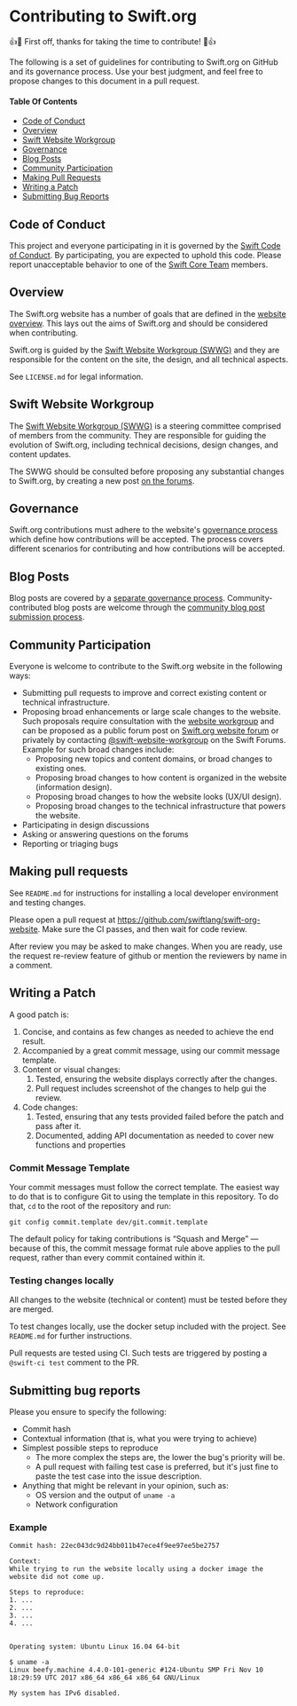 # Contributing to Swift.org

:+1::tada: First off, thanks for taking the time to contribute! :tada::+1:

The following is a set of guidelines for contributing to Swift.org on GitHub and its governance process. Use your best judgment, and feel free to propose changes to this document in a pull request.

#### Table Of Contents

* [Code of Conduct](#code-of-conduct)
* [Overview](#overview)
* [Swift Website Workgroup](#swift-website-workgroup)
* [Governance](#governance)
* [Blog Posts](#blog-posts)
* [Community Participation](#community-participation)
* [Making Pull Requests](#making-pull-requests)
* [Writing a Patch](#writing-a-patch)
* [Submitting Bug Reports](#submitting-bug-reports)

## Code of Conduct

This project and everyone participating in it is governed by the [Swift Code of Conduct](https://www.swift.org/code-of-conduct/). By participating, you are expected to uphold this code. Please report unacceptable behavior to one of the [Swift Core Team](https://swift.org/community/#community-structure) members.

## Overview

The Swift.org website has a number of goals that are defined in the [website overview](http://swift.org/website). This lays out the aims of Swift.org and should be considered when contributing.

Swift.org is guided by the [Swift Website Workgroup (SWWG)](https://www.swift.org/website-workgroup) and they are responsible for the content on the site, the design, and all technical aspects.

See `LICENSE.md` for legal information.

## Swift Website Workgroup

The [Swift Website Workgroup (SWWG)](https://www.swift.org/website-workgroup) is a steering committee comprised of members from the community. They are responsible for guiding the evolution of Swift.org, including technical decisions, design changes, and content updates.

The SWWG should be consulted before proposing any substantial changes to Swift.org, by creating a new post [on the forums](https://forums.swift.org/c/swift-website/84).

## Governance

Swift.org contributions must adhere to the website's [governance process](https://www.swift.org/website-governance/) which define how contributions will be accepted. The process covers different scenarios for contributing and how contributions will be accepted.

## Blog Posts

Blog posts are covered by a [separate governance process](https://www.swift.org/website-governance/#blog-posts-governance). Community-contributed blog posts are welcome through the [community blog post submission process](http://swift.org/blog-post-contributions/).

## Community Participation

Everyone is welcome to contribute to the Swift.org website in the following ways:

* Submitting pull requests to improve and correct existing content or technical infrastructure.
* Proposing broad enhancements or large scale changes to the website. Such proposals require consultation with the [website workgroup](/website-workgroup) and can be proposed as a public forum post on [Swift.org website forum](https://forums.swift.org/c/swift-website/) or privately by contacting [@swift-website-workgroup](https://forums.swift.org/new-message?groupname=swift-website-workgroup) on the Swift Forums. Example for such broad changes include:
    * Proposing new topics and content domains, or broad changes to existing ones.
    * Proposing broad changes to how content is organized in the website (information design).
    * Proposing broad changes to how the website looks (UX/UI design).
    * Proposing broad changes to the technical infrastructure that powers the website.
* Participating in design discussions
* Asking or answering questions on the forums
* Reporting or triaging bugs

## Making pull requests

See `README.md` for instructions for installing a local developer environment and testing changes.

Please open a pull request at https://github.com/swiftlang/swift-org-website. Make sure the CI passes, and then wait for code review.

After review you may be asked to make changes. When you are ready, use the request re-review feature of github or mention the reviewers by name in a comment.


## Writing a Patch

A good patch is:

1. Concise, and contains as few changes as needed to achieve the end result.
2. Accompanied by a great commit message, using our commit message template.
3. Content or visual changes:
    1. Tested, ensuring the website displays correctly after the changes.
    2. Pull request includes screenshot of the changes to help gui the review.
4. Code changes:
    1. Tested, ensuring that any tests provided failed before the patch and pass after it.
    2. Documented, adding API documentation as needed to cover new functions and properties

### Commit Message Template

Your commit messages must follow the correct template.
The easiest way to do that is to configure Git to using the template in this repository.
To do that, `cd` to the root of the repository and run:

```
git config commit.template dev/git.commit.template
```

The default policy for taking contributions is “Squash and Merge” — because of this, the commit message format rule above applies to the pull request, rather than every commit contained within it.

### Testing changes locally

All changes to the website (technical or content) must be tested before they are merged.

To test changes locally, use the docker setup included with the project. See `README.md` for further instructions.

Pull requests are tested using CI. Such tests are triggered by posting a `@swift-ci test` comment to the PR.


## Submitting bug reports

Please you ensure to specify the following:

* Commit hash
* Contextual information (that is, what you were trying to achieve)
* Simplest possible steps to reproduce
    * The more complex the steps are, the lower the bug's priority will be.
    * A pull request with failing test case is preferred, but it's just fine to paste the test case into the issue description.
* Anything that might be relevant in your opinion, such as:
    * OS version and the output of `uname -a`
    * Network configuration

### Example

```
Commit hash: 22ec043dc9d24bb011b47ece4f9ee97ee5be2757

Context:
While trying to run the website locally using a docker image the website did not come up.

Steps to reproduce:
1. ...
2. ...
3. ...
4. ...


Operating system: Ubuntu Linux 16.04 64-bit

$ uname -a
Linux beefy.machine 4.4.0-101-generic #124-Ubuntu SMP Fri Nov 10 18:29:59 UTC 2017 x86_64 x86_64 x86_64 GNU/Linux

My system has IPv6 disabled.
```
